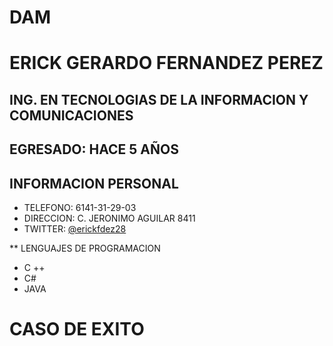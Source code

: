 # DAM
# ERICK GERARDO FERNANDEZ PEREZ
## ING. EN TECNOLOGIAS DE LA INFORMACION Y COMUNICACIONES
## EGRESADO: HACE 5 AÑOS


## INFORMACION PERSONAL
 - TELEFONO: 6141-31-29-03
 - DIRECCION: C. JERONIMO AGUILAR 8411
 - TWITTER: [@erickfdez28](https://twitter.com/erickfdez28)
 

** LENGUAJES DE PROGRAMACION
 - C ++
 - C#
 - JAVA
 

# CASO DE EXITO
 
